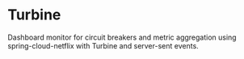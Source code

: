 # Turbine
Dashboard monitor for circuit breakers and metric aggregation using spring-cloud-netflix with Turbine and server-sent events.
